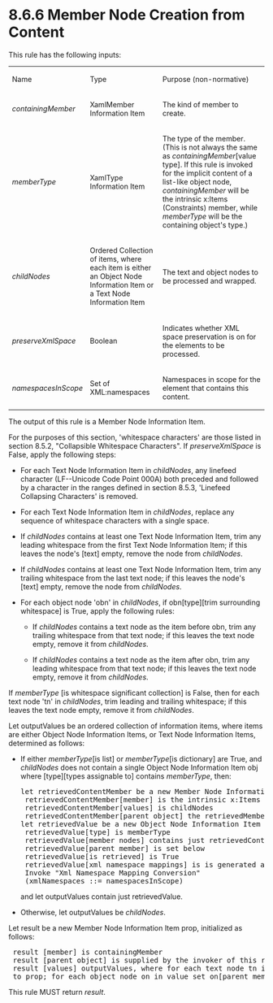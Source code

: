 <html dir="LTR" xmlns:mshelp="http://msdn.microsoft.com/mshelp" xmlns:ddue="http://ddue.schemas.microsoft.com/authoring/2003/5" xmlns:xlink="http://www.w3.org/1999/xlink" xmlns:tool="http://www.microsoft.com/tooltip"><body><input type="hidden" id="userDataCache" class="userDataStyle"><input type="hidden" id="hiddenScrollOffset"><img id="dropDownImage" style="display:none; height:0; width:0;" src="../local/drpdown.gif"><img id="dropDownHoverImage" style="display:none; height:0; width:0;" src="../local/drpdown_orange.gif"><img id="collapseImage" style="display:none; height:0; width:0;" src="../local/collapse.gif"><img id="expandImage" style="display:none; height:0; width:0;" src="../local/exp.gif"><img id="collapseAllImage" style="display:none; height:0; width:0;" src="../local/collall.gif"><img id="expandAllImage" style="display:none; height:0; width:0;" src="../local/expall.gif"><img id="copyImage" style="display:none; height:0; width:0;" src="../local/copycode.gif"><img id="copyHoverImage" style="display:none; height:0; width:0;" src="../local/copycodeHighlight.gif"><div id="header"><h1 class="heading">8.6.6 Member Node Creation from Content</h1></div><div id="mainSection"><div id="mainBody"><div id="allHistory" class="saveHistory" onsave="saveAll()" onload="loadAll()"></div>




<p xmlns:wsd="http://wsdev.schemas.microsoft.com/authoring/2008/2" xmlns:msxsl="urn:schemas-microsoft-com:xslt" xmlns:script="urn:script" xmlns:build="urn:build">
<div id="sectionSection0" class="section" name="collapseableSection"><content xmlns="http://ddue.schemas.microsoft.com/authoring/2003/5" xmlns:wsd="http://wsdev.schemas.microsoft.com/authoring/2008/2" xmlns:msxsl="urn:schemas-microsoft-com:xslt" xmlns:script="urn:script" xmlns:build="urn:build">
				</content></div><div id="sectionSection1" class="section" name="collapseableSection"><content xmlns="http://ddue.schemas.microsoft.com/authoring/2003/5" xmlns:wsd="http://wsdev.schemas.microsoft.com/authoring/2008/2" xmlns:msxsl="urn:schemas-microsoft-com:xslt" xmlns:script="urn:script" xmlns:build="urn:build">
					<p xmlns="">This rule has the following inputs:</p>
					<p xmlns=""><b></b></p><table class="ProtocolAuthoredTable" xmlns=""><tr>
								<td id="ShadedCell">
									<p>Name</p>
								</td>
								<td id="ShadedCell">
									<p>Type</p>
								</td>
								<td id="ShadedCell">
									<p>Purpose (non-normative)</p>
								</td>
							</tr><tr>
							<td>
								<p>
									<i>containingMember</i>
								</p>
							</td>
							<td>
								<p>
									<mshelp:link keywords="07b5d39a-99e6-42f1-9e32-40e65adeff50" tabindex="0">XamlMember Information Item</mshelp:link>
								</p>
							</td>
							<td>
								<p>The kind of member to create.</p>
							</td>
						</tr><tr>
							<td>
								<p>
									<i>memberType</i>
								</p>
							</td>
							<td>
								<p>
									<mshelp:link keywords="f8aaaa8d-273b-4aa6-bbc6-4e4f6ee96155" tabindex="0">XamlType Information Item</mshelp:link>
								</p>
							</td>
							<td>
								<p>The type of the member. (This is not always the same as <i>containingMember</i>[value type]. If this rule is invoked for the implicit content of a list-like object node, <i>containingMember</i> will be the intrinsic x:Items (Constraints) member, while <i>memberType</i> will be the containing object's type.)</p>
							</td>
						</tr><tr>
							<td>
								<p>
									<i>childNodes</i>
								</p>
							</td>
							<td>
								<p>Ordered Collection of items, where each item is either an <mshelp:link keywords="11514ad5-bfc4-45a9-b64b-21aebe6532d6" tabindex="0">Object Node Information Item</mshelp:link> or a <mshelp:link keywords="537253e5-8a82-4e16-8bba-69bd0f6bb025" tabindex="0">Text Node Information Item</mshelp:link></p>
							</td>
							<td>
								<p>The text and object nodes to be processed and wrapped.</p>
							</td>
						</tr><tr>
							<td>
								<p>
									<i>preserveXmlSpace</i>
								</p>
							</td>
							<td>
								<p>
									<mshelp:link keywords="801874fd-1132-4a9d-a2cf-556e90674889" tabindex="0">Boolean</mshelp:link>
								</p>
							</td>
							<td>
								<p>Indicates whether XML space preservation is on for the elements to be processed.</p>
							</td>
						</tr><tr>
							<td>
								<p>
									<i>namespacesInScope</i>
								</p>
							</td>
							<td>
								<p>Set of XML:namespaces</p>
							</td>
							<td>
								<p>Namespaces in scope for the element that contains this content.</p>
							</td>
						</tr></table>
					<p xmlns="">The output of this rule is a <mshelp:link keywords="43fc2c97-7f45-47db-b247-995848831f7a" tabindex="0">Member Node Information Item</mshelp:link>.</p>
					<p xmlns="">For the purposes of this section, 'whitespace characters' are those listed in section <mshelp:link keywords="30b38fe8-eb33-486c-b8f4-32a4a2b742de" tabindex="0">8.5.2</mshelp:link>, <mshelp:link keywords="30b38fe8-eb33-486c-b8f4-32a4a2b742de" tabindex="0">"Collapsible Whitespace Characters"</mshelp:link>. If <i>preserveXmlSpace</i> is False, apply the following steps:</p>
					<ul xmlns=""><li class="unordered">
							<p class="BulletedList">For each Text Node Information Item in <i>childNodes</i>, any linefeed character (LF--Unicode Code Point 000A) both preceded and followed by a character in the ranges defined in section <mshelp:link keywords="0fe2d9ff-37ac-423e-8d01-8a0893ba3411" tabindex="0">8.5.3</mshelp:link>, <mshelp:link keywords="0fe2d9ff-37ac-423e-8d01-8a0893ba3411" tabindex="0">'Linefeed Collapsing Characters'</mshelp:link> is removed.</p>
						</li><li class="unordered">
							<p class="BulletedList">For each <mshelp:link keywords="537253e5-8a82-4e16-8bba-69bd0f6bb025" tabindex="0">Text Node Information Item</mshelp:link> in <i>childNodes</i>, replace any sequence of whitespace characters with a single space.</p>
						</li><li class="unordered">
							<p class="BulletedList">If <i>childNodes</i> contains at least one <mshelp:link keywords="537253e5-8a82-4e16-8bba-69bd0f6bb025" tabindex="0">Text Node Information Item</mshelp:link>, trim any leading whitespace from the first <mshelp:link keywords="537253e5-8a82-4e16-8bba-69bd0f6bb025" tabindex="0">Text Node Information Item</mshelp:link>; if this leaves the node's [text] empty, remove the node from <i>childNodes</i>.</p>
						</li><li class="unordered">
							<p class="BulletedList">If <i>childNodes</i> contains at least one <mshelp:link keywords="537253e5-8a82-4e16-8bba-69bd0f6bb025" tabindex="0">Text Node Information Item</mshelp:link>, trim any trailing whitespace from the last text node; if this leaves the node's [text] empty, remove the node from <i>childNodes</i>.</p>
						</li><li class="unordered">
							<p class="BulletedList">For each object node 'obn' in <i>childNodes</i>, if obn[type][trim surrounding whitespace] is True, apply the following rules:</p>
							<ul><li class="unordered">
									<p class="BulletedList2">If <i>childNodes</i> contains a text node as the item before obn, trim any trailing whitespace from that text node; if this leaves the text node empty, remove it from <i>childNodes</i>.</p>
								</li><li class="unordered">
									<p class="BulletedList2">If <i>childNodes</i> contains a text node as the item after obn, trim any leading whitespace from that text node; if this leaves the text node empty, remove it from <i>childNodes</i>.</p>
								</li></ul>
						</li></ul>
					<p xmlns="">If <i>memberType</i> [is whitespace significant collection] is False, then for each text node 'tn' in <i>childNodes</i>, trim leading and trailing whitespace; if this leaves the text node empty, remove it from <i>childNodes</i>.</p>
					<p xmlns="">Let outputValues be an ordered collection of information items, where items are either <mshelp:link keywords="11514ad5-bfc4-45a9-b64b-21aebe6532d6" tabindex="0">Object Node Information Items</mshelp:link>, or <mshelp:link keywords="537253e5-8a82-4e16-8bba-69bd0f6bb025" tabindex="0">Text Node Information Items</mshelp:link>, determined as follows:</p>
					<ul xmlns=""><li class="unordered">
							<p class="BulletedList">If either <i>memberType</i>[is list] or <i>memberType</i>[is dictionary] are True, and <i>childNodes</i> does not contain a single <mshelp:link keywords="11514ad5-bfc4-45a9-b64b-21aebe6532d6" tabindex="0">Object Node Information Item</mshelp:link> obj where [type][types assignable to] contains <i>memberType</i>, then:</p>
							<div id="code"><pre>let retrievedContentMember be a new Member Node Information Item where
 retrievedContentMember[member] is the intrinsic x:Items XamlMember Information Item
 retrievedContentMember[values] is childNodes
 retrievedContentMember[parent object] the retrievedMemberValue defined next
let retrievedValue be a new Object Node Information Item where
 retrievedValue[type] is memberType
 retrievedValue[member nodes] contains just retrievedContentMember
 retrievedValue[parent member] is set below
 retrievedValue[is retrieved] is True
 retrievedValue[xml namespace mappings] is is generated as follows:
 Invoke "Xml Namespace Mapping Conversion"
 (xmlNamespaces ::= namespacesInScope)
</pre></div>
							<p class="Normal-List">and let outputValues contain just retrievedValue.</p>
						</li><li class="unordered">
							<p class="BulletedList">Otherwise, let outputValues be <i>childNodes</i>.</p>
						</li></ul>
					<p xmlns="">Let result be a new <mshelp:link keywords="43fc2c97-7f45-47db-b247-995848831f7a" tabindex="0">Member Node Information Item</mshelp:link> prop, initialized as follows:</p>
					<div id="code" xmlns=""><pre> result [member] is containingMember
 result [parent object] is supplied by the invoker of this rule
 result [values] outputValues, where for each text node tn in values set tn[parent member]
 to prop; for each object node on in value set on[parent member] to prop
</pre></div>
					<p xmlns="">This rule MUST return <i>result</i>.</p>
				</content></div><!--[if gte IE 5]>
			<tool:tip element="languageFilterToolTip" avoidmouse="false"/>
		<![endif]--></div><a name="feedback"></a><span></span></div></body></html>